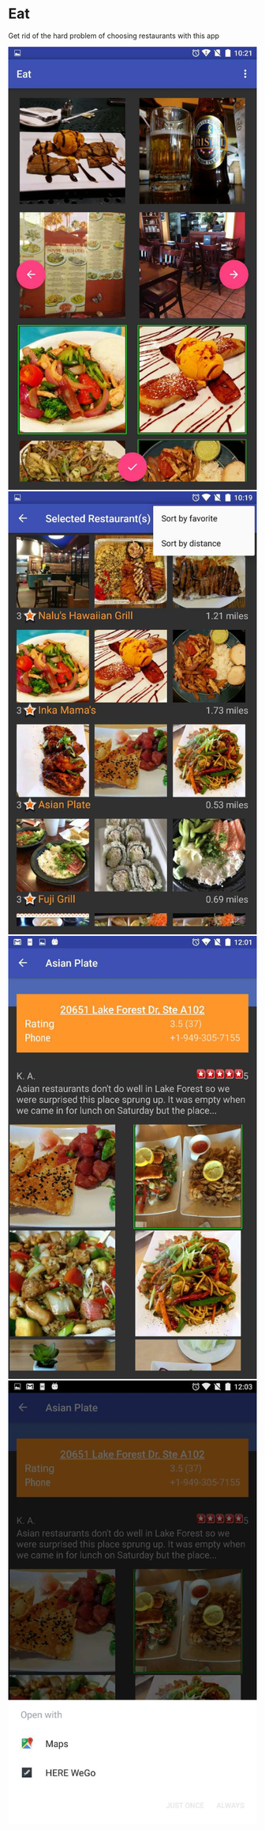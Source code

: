 # Eat
Get rid of the hard problem of choosing restaurants with this app

![Main Activity](https://github.com/mingxino/Eat/blob/master/main_activity.jpg)
![Display Selected Restaurants](https://github.com/mingxino/Eat/blob/master/display_selected_restaurants.jpg)
![Restaurant Details](https://github.com/mingxino/Eat/blob/master/restaurant_details.jpg)
![Restaurant Navigation](https://github.com/mingxino/Eat/blob/master/restaurant_navigation.jpg)
